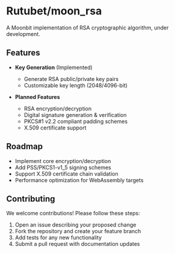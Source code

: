 # Rutubet/moon_rsa

A Moonbit implementation of RSA cryptographic algorithm, under development.

## Features

- **Key Generation** (Implemented)
  - Generate RSA public/private key pairs
  - Customizable key length (2048/4096-bit)

- **Planned Features**
  - RSA encryption/decryption
  - Digital signature generation & verification
  - PKCS#1 v2.2 compliant padding schemes
  - X.509 certificate support

## Roadmap

- Implement core encryption/decryption
- Add PSS/PKCS1-v1_5 signing schemes
- Support X.509 certificate chain validation
- Performance optimization for WebAssembly targets

## Contributing

We welcome contributions! Please follow these steps:
1. Open an issue describing your proposed change
2. Fork the repository and create your feature branch
3. Add tests for any new functionality
4. Submit a pull request with documentation updates
